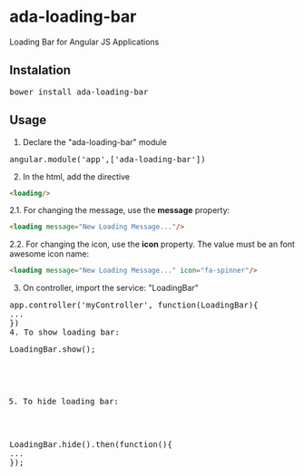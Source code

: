 # ada-loading-bar
Loading Bar for Angular JS Applications

## Instalation

<pre>
bower install ada-loading-bar
</pre>

## Usage

1. Declare the "ada-loading-bar" module
<pre>
angular.module('app',['ada-loading-bar'])
</pre>
2. In the html, add the directive
```html
<loading/>
```
2.1. For changing the message, use the <b>message</b> property:
```html
<loading message="New Loading Message..."/>
```
2.2. For changing the icon, use the <b>icon</b> property. The value must be an font awesome icon name:
```html
<loading message="New Loading Message..." icon="fa-spinner"/>
```
3. On controller, import the service: "LoadingBar"
<pre>
app.controller('myController', function(LoadingBar){
...
})
4. To show loading bar:
<pre>
LoadingBar.show();
</pre>
5. To hide loading bar:
<pre>
LoadingBar.hide().then(function(){
...
});
</pre>


